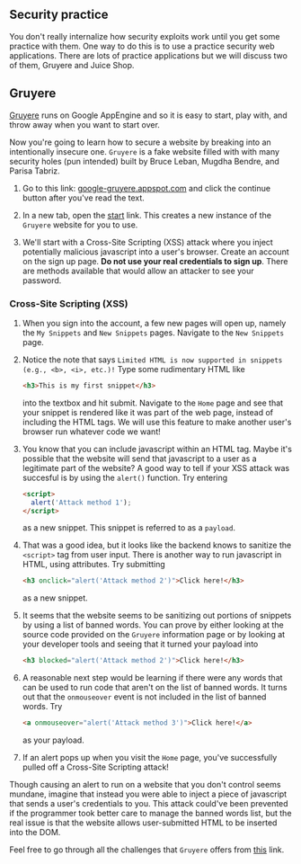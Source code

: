 ## Security practice

You don't really internalize how security exploits work until you get some practice with them. One way to do this is to use a practice security web applications. There are lots of practice applications but we will discuss two of them, Gruyere and Juice Shop.

## Gruyere

[Gruyere](https://google-gruyere.appspot.com/part1) runs on Google AppEngine and so it is easy to start, play with, and throw away when you want to start over.

Now you're going to learn how to secure a website by breaking into an intentionally insecure one. `Gruyere` is a fake website filled with with many security holes (pun intended) built by Bruce Leban, Mugdha Bendre, and Parisa Tabriz.

1. Go to this link: [google-gruyere.appspot.com](https://google-gruyere.appspot.com/) and click the continue button after you've read the text.

1. In a new tab, open the [start](https://google-gruyere.appspot.com/start) link. This creates a new instance of the `Gruyere` website for you to use.

1. We'll start with a Cross-Site Scripting (XSS) attack where you inject potentially malicious javascript into a user's browser. Create an account on the sign up page. **Do not use your real credentials to sign up**. There are methods available that would allow an attacker to see your password.

### Cross-Site Scripting (XSS)

1. When you sign into the account, a few new pages will open up, namely the `My Snippets` and `New Snippets` pages. Navigate to the `New Snippets` page.

1. Notice the note that says `Limited HTML is now supported in snippets (e.g., <b>, <i>, etc.)!` Type some rudimentary HTML like

   ```html
   <h3>This is my first snippet</h3>
   ```

   into the textbox and hit submit. Navigate to the `Home` page and see that your snippet is rendered like it was part of the web page, instead of including the HTML tags. We will use this feature to make another user's browser run whatever code we want!

1. You know that you can include javascript within an HTML tag. Maybe it's possible that the website will send that javascript to a user as a legitimate part of the website? A good way to tell if your XSS attack was succesful is by using the `alert()` function. Try entering

   ```html
   <script>
     alert('Attack method 1');
   </script>
   ```

   as a new snippet. This snippet is referred to as a `payload`.

1. That was a good idea, but it looks like the backend knows to sanitize the `<script>` tag from user input. There is another way to run javascript in HTML, using attributes. Try submitting

   ```html
   <h3 onclick="alert('Attack method 2')">Click here!</h3>
   ```

   as a new snippet.

1. It seems that the website seems to be sanitizing out portions of snippets by using a list of banned words. You can prove by either looking at the source code provided on the `Gruyere` information page or by looking at your developer tools and seeing that it turned your payload into
   ```html
   <h3 blocked="alert('Attack method 2')">Click here!</h3>
   ```
1. A reasonable next step would be learning if there were any words that can be used to run code that aren't on the list of banned words. It turns out that the `onmouseover` event is not included in the list of banned words. Try
   ```html
   <a onmouseover="alert('Attack method 3')">Click here!</a>
   ```
   as your payload.
1. If an alert pops up when you visit the `Home` page, you've successfully pulled off a Cross-Site Scripting attack!

Though causing an alert to run on a website that you don't control seems mundane, imagine that instead you were able to inject a piece of javascript that sends a user's credentials to you. This attack could've been prevented if the programmer took better care to manage the banned words list, but the real issue is that the website allows user-submitted HTML to be inserted into the DOM.

Feel free to go through all the challenges that `Gruyere` offers from [this](https://google-gruyere.appspot.com/#0__hackers) link.
